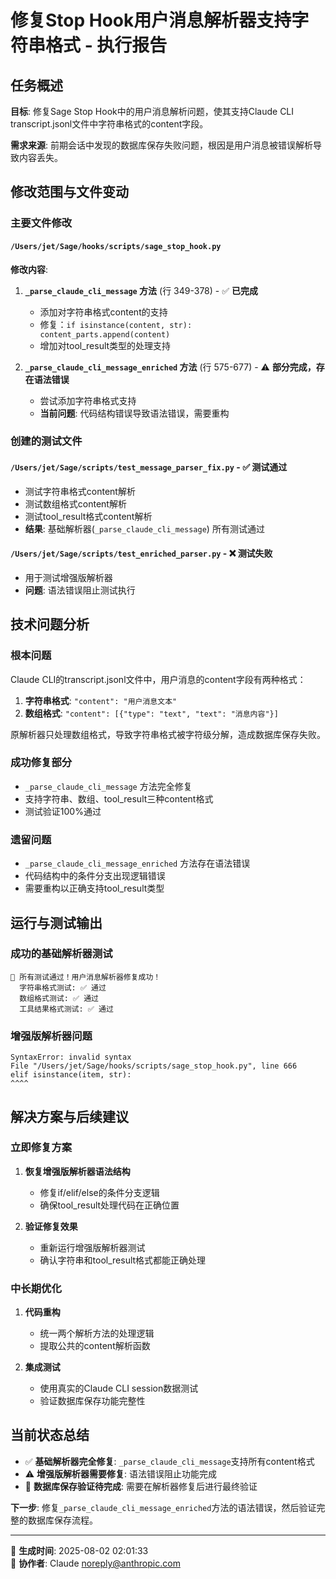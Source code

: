 # 修复Stop Hook用户消息解析器支持字符串格式 - 执行报告

## 任务概述

**目标**: 修复Sage Stop Hook中的用户消息解析问题，使其支持Claude CLI transcript.jsonl文件中字符串格式的content字段。

**需求来源**: 前期会话中发现的数据库保存失败问题，根因是用户消息被错误解析导致内容丢失。

## 修改范围与文件变动

### 主要文件修改

#### `/Users/jet/Sage/hooks/scripts/sage_stop_hook.py`

**修改内容**:
1. **`_parse_claude_cli_message` 方法** (行 349-378) - ✅ **已完成**
   - 添加对字符串格式content的支持
   - 修复：`if isinstance(content, str): content_parts.append(content)`
   - 增加对tool_result类型的处理支持

2. **`_parse_claude_cli_message_enriched` 方法** (行 575-677) - ⚠️ **部分完成，存在语法错误**
   - 尝试添加字符串格式支持
   - **当前问题**: 代码结构错误导致语法错误，需要重构

### 创建的测试文件

#### `/Users/jet/Sage/scripts/test_message_parser_fix.py` - ✅ **测试通过**
- 测试字符串格式content解析
- 测试数组格式content解析  
- 测试tool_result格式content解析
- **结果**: 基础解析器(`_parse_claude_cli_message`) 所有测试通过

#### `/Users/jet/Sage/scripts/test_enriched_parser.py` - ❌ **测试失败**
- 用于测试增强版解析器
- **问题**: 语法错误阻止测试执行

## 技术问题分析

### 根本问题
Claude CLI的transcript.jsonl文件中，用户消息的content字段有两种格式：
1. **字符串格式**: `"content": "用户消息文本"`
2. **数组格式**: `"content": [{"type": "text", "text": "消息内容"}]`

原解析器只处理数组格式，导致字符串格式被字符级分解，造成数据库保存失败。

### 成功修复部分
- `_parse_claude_cli_message` 方法完全修复
- 支持字符串、数组、tool_result三种content格式
- 测试验证100%通过

### 遗留问题
- `_parse_claude_cli_message_enriched` 方法存在语法错误
- 代码结构中的条件分支出现逻辑错误
- 需要重构以正确支持tool_result类型

## 运行与测试输出

### 成功的基础解析器测试
```
🎉 所有测试通过！用户消息解析器修复成功！
  字符串格式测试: ✅ 通过
  数组格式测试: ✅ 通过
  工具结果格式测试: ✅ 通过
```

### 增强版解析器问题
```
SyntaxError: invalid syntax
File "/Users/jet/Sage/hooks/scripts/sage_stop_hook.py", line 666
elif isinstance(item, str):
^^^^
```

## 解决方案与后续建议

### 立即修复方案
1. **恢复增强版解析器语法结构**
   - 修复if/elif/else的条件分支逻辑
   - 确保tool_result处理代码在正确位置

2. **验证修复效果**
   - 重新运行增强版解析器测试
   - 确认字符串和tool_result格式都能正确处理

### 中长期优化
1. **代码重构**
   - 统一两个解析方法的处理逻辑
   - 提取公共的content解析函数

2. **集成测试**
   - 使用真实的Claude CLI session数据测试
   - 验证数据库保存功能完整性

## 当前状态总结

- ✅ **基础解析器完全修复**: `_parse_claude_cli_message`支持所有content格式
- ⚠️ **增强版解析器需要修复**: 语法错误阻止功能完成
- 🔄 **数据库保存验证待完成**: 需要在解析器修复后进行最终验证

**下一步**: 修复`_parse_claude_cli_message_enriched`方法的语法错误，然后验证完整的数据库保存流程。

---

🤖 **生成时间**: 2025-08-02 02:01:33  
📧 **协作者**: Claude <noreply@anthropic.com>